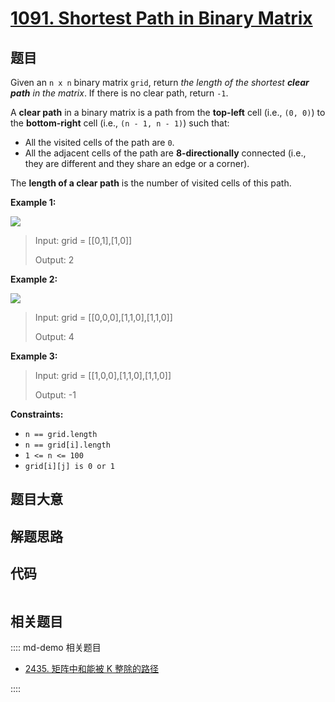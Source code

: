 # [1091. Shortest Path in Binary Matrix](https://leetcode.com/problems/shortest-path-in-binary-matrix)

## 题目

Given an `n x n` binary matrix `grid`, return _the length of the shortest
**clear path** in the matrix_. If there is no clear path, return `-1`.

A **clear path** in a binary matrix is a path from the **top-left** cell
(i.e., `(0, 0)`) to the **bottom-right** cell (i.e., `(n - 1, n - 1)`) such
that:

  * All the visited cells of the path are `0`.
  * All the adjacent cells of the path are **8-directionally** connected (i.e., they are different and they share an edge or a corner).

The **length of a clear path** is the number of visited cells of this path.



**Example 1:**

![](https://assets.leetcode.com/uploads/2021/02/18/example1_1.png)

> Input: grid = [[0,1],[1,0]]
> 
> Output: 2

**Example 2:**

![](https://assets.leetcode.com/uploads/2021/02/18/example2_1.png)

> Input: grid = [[0,0,0],[1,1,0],[1,1,0]]
> 
> Output: 4

**Example 3:**

> Input: grid = [[1,0,0],[1,1,0],[1,1,0]]
> 
> Output: -1

**Constraints:**

  * `n == grid.length`
  * `n == grid[i].length`
  * `1 <= n <= 100`
  * `grid[i][j] is 0 or 1`


## 题目大意

## 解题思路

## 代码

```javascript

```

## 相关题目

:::: md-demo 相关题目
- [2435. 矩阵中和能被 K 整除的路径](https://leetcode.com/problems/paths-in-matrix-whose-sum-is-divisible-by-k)

::::
